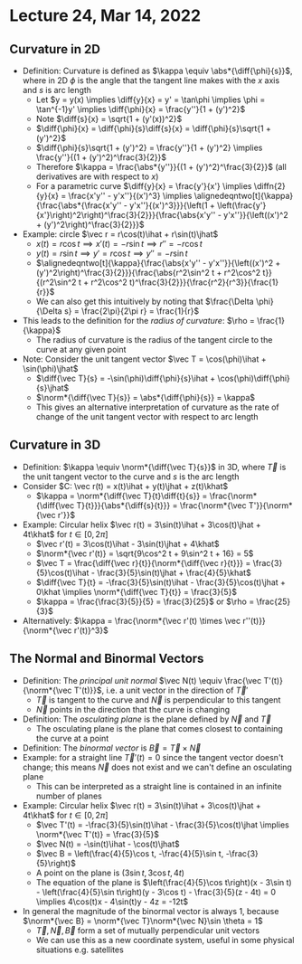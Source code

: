 # Lecture 24, Mar 14, 2022

## Curvature in 2D

* Definition: Curvature is defined as $\kappa \equiv \abs*{\diff{\phi}{s}}$, where in 2D $\phi$ is the angle that the tangent line makes with the $x$ axis and $s$ is arc length
	* Let $y = y(x) \implies \diff{y}{x} = y' = \tan\phi \implies \phi = \tan^{-1}y' \implies \diff{\phi}{x} = \frac{y''}{1 + (y')^2}$
	* Note $\diff{s}{x} = \sqrt{1 + (y'(x))^2}$
	* $\diff{\phi}{x} = \diff{\phi}{s}\diff{s}{x} = \diff{\phi}{s}\sqrt{1 + (y')^2}$
	* $\diff{\phi}{s}\sqrt{1 + (y')^2} = \frac{y''}{1 + (y')^2} \implies \frac{y''}{(1 + (y')^2)^\frac{3}{2}}$
	* Therefore $\kappa = \frac{\abs*{y''}}{(1 + (y')^2)^\frac{3}{2}}$ (all derivatives are with respect to $x$)
	* For a parametric curve $\diff{y}{x} = \frac{y'}{x'} \implies \diffn{2}{y}{x} = \frac{x'y'' - y'x''}{(x')^3} \implies \alignedeqntwo[t]{\kappa}{\frac{\abs*{\frac{x'y'' - y'x''}{(x')^3}}}{\left(1 + \left(\frac{y'}{x'}\right)^2\right)^\frac{3}{2}}}{\frac{\abs{x'y'' - y'x''}}{\left((x')^2 + (y')^2\right)^\frac{3}{2}}}$
* Example: circle $\vec r = r\cos(t)\ihat + r\sin(t)\jhat$
	* $x(t) = r\cos t \implies x'(t) = -r\sin t \implies r'' = -r\cos t$
	* $y(t) = r\sin t \implies y' = r\cos t \implies y'' = -r\sin t$
	* $\alignedeqntwo[t]{\kappa}{\frac{\abs{x'y'' - y'x''}}{\left((x')^2 + (y')^2\right)^\frac{3}{2}}}{\frac{\abs{r^2\sin^2 t + r^2\cos^2 t}}{(r^2\sin^2 t + r^2\cos^2 t)^\frac{3}{2}}}{\frac{r^2}{r^3}}{\frac{1}{r}}$
	* We can also get this intuitively by noting that $\frac{\Delta \phi}{\Delta s} = \frac{2\pi}{2\pi r} = \frac{1}{r}$
* This leads to the definition for the *radius of curvature*: $\rho = \frac{1}{\kappa}$
	* The radius of curvature is the radius of the tangent circle to the curve at any given point
* Note: Consider the unit tangent vector $\vec T = \cos(\phi)\ihat + \sin(\phi)\jhat$
	* $\diff{\vec T}{s} = -\sin(\phi)\diff{\phi}{s}\ihat + \cos(\phi)\diff{\phi}{s}\jhat$
	* $\norm*{\diff{\vec T}{s}} = \abs*{\diff{\phi}{s}} = \kappa$
	* This gives an alternative interpretation of curvature as the rate of change of the unit tangent vector with respect to arc length

## Curvature in 3D

* Definition: $\kappa \equiv \norm*{\diff{\vec T}{s}}$ in 3D, where $\vec T$ is the unit tangent vector to the curve and $s$ is the arc length
* Consider $C: \vec r(t) = x(t)\ihat + y(t)\jhat + z(t)\khat$
	* $\kappa = \norm*{\diff{\vec T}{t}\diff{t}{s}} = \frac{\norm*{\diff{\vec T}{t}}}{\abs*{\diff{s}{t}}} = \frac{\norm*{\vec T'}}{\norm*{\vec r'}}$
* Example: Circular helix $\vec r(t) = 3\sin(t)\ihat + 3\cos(t)\jhat + 4t\khat$ for $t \in [0, 2\pi]$
	* $\vec r'(t) = 3\cos(t)\ihat - 3\sin(t)\jhat + 4\khat$
	* $\norm*{\vec r'(t)} = \sqrt{9\cos^2 t + 9\sin^2 t + 16} = 5$
	* $\vec T = \frac{\diff{\vec r}{t}}{\norm*{\diff{\vec r}{t}}} = \frac{3}{5}\cos(t)\ihat - \frac{3}{5}\sin(t)\jhat + \frac{4}{5}\khat$
	* $\diff{\vec T}{t} = -\frac{3}{5}\sin(t)\ihat - \frac{3}{5}\cos(t)\jhat + 0\khat \implies \norm*{\diff{\vec T}{t}} = \frac{3}{5}$
	* $\kappa = \frac{\frac{3}{5}}{5} = \frac{3}{25}$ or $\rho = \frac{25}{3}$
* Alternatively: $\kappa = \frac{\norm*{\vec r'(t) \times \vec r''(t)}}{\norm*{\vec r'(t)}^3}$

## The Normal and Binormal Vectors

* Definition: The *principal unit normal* $\vec N(t) \equiv \frac{\vec T'(t)}{\norm*{\vec T'(t)}}$, i.e. a unit vector in the direction of $\vec T'$
	* $\vec T$ is tangent to the curve and $\vec N$ is perpendicular to this tangent
	* $\vec N$ points in the direction that the curve is changing
* Definition: The *osculating plane* is the plane defined by $\vec N$ and $\vec T$
	* The osculating plane is the plane that comes closest to containing the curve at a point
* Definition: The *binormal vector* is $\vec B = \vec T \times \vec N$
* Example: for a straight line $\vec T'(t) = 0$ since the tangent vector doesn't change; this means $\vec N$ does not exist and we can't define an osculating plane
	* This can be interpreted as a straight line is contained in an infinite number of planes
* Example: Circular helix $\vec r(t) = 3\sin(t)\ihat + 3\cos(t)\jhat + 4t\khat$ for $t \in [0, 2\pi]$
	* $\vec T'(t) = -\frac{3}{5}\sin(t)\ihat - \frac{3}{5}\cos(t)\jhat \implies \norm*{\vec T'(t)} = \frac{3}{5}$
	* $\vec N(t) = -\sin(t)\ihat - \cos(t)\jhat$
	* $\vec B = \left(\frac{4}{5}\cos t, -\frac{4}{5}\sin t, -\frac{3}{5}\right)$
	* A point on the plane is $(3\sin t, 3\cos t, 4t)$
	* The equation of the plane is $\left(\frac{4}{5}\cos t\right)(x - 3\sin t) - \left(\frac{4}{5}\sin t\right)(y - 3\cos t) - \frac{3}{5}(z - 4t) = 0 \implies 4\cos(t)x - 4\sin(t)y - 4z = -12t$
* In general the magnitude of the binormal vector is always 1, because $\norm*{\vec B} = \norm*{\vec T}\norm*{\vec N}\sin \theta = 1$
	* $\vec T, \vec N, \vec B$ form a set of mutually perpendicular unit vectors
	* We can use this as a new coordinate system, useful in some physical situations e.g. satellites

